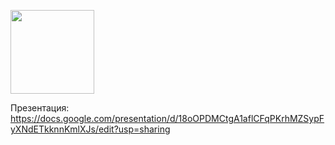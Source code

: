 


[<img width="134" src="https://vk.com/images/apps/mini_apps/vk_mini_apps_logo.svg">](https://vk.com/services)

Презентация: https://docs.google.com/presentation/d/18oOPDMCtgA1aflCFqPKrhMZSypFyXNdETkknnKmlXJs/edit?usp=sharing

[npm]: https://img.shields.io/npm/v/@vkontakte/create-vk-mini-app.svg
[npm-url]: https://npmjs.com/package/@vkontakte/create-vk-mini-app
[deps]: https://img.shields.io/david/vkcom/create-vk-mini-app.svg
[deps-url]: https://david-dm.org/vkcom/create-vk-mini-app
